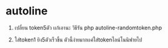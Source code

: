 # autoline
1. เปลี่ยน token5ตัว
เเก้เอานะ
วิธีรัน php autoline-randomtoken.php

2. ใส่token1 ยิง5ตัวเร็วขึ้น
ตัวนี้ง่ายมากเเค่ใส่tokenไลน์โนนิฟายไป
